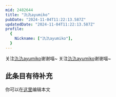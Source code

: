```yaml
---
mid: 2482644
title: "氿氿ayumiko"
pubDate: "2024-11-04T11:22:13.587Z"
updatedDate: "2024-11-04T11:22:13.587Z"
profile:
  {
    Nickname: ["氿氿ayumiko"],
  }
---
```


关注[氿氿ayumiko](https://space.bilibili.com/2482644)谢谢喵~ 关注[氿氿ayumiko](https://space.bilibili.com/2482644)谢谢喵~

## 此条目有待补充
你可以在[这里](https://github.com/Yuhanawa/VTuber.ICU-Content/edit/master/v/氿氿ayumiko/index.md)编辑本文
